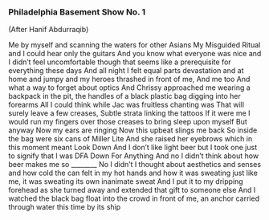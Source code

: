 ### Philadelphia Basement Show No. 1

(After Hanif Abdurraqib)

Me by myself and <span class='link' data-link='red.md'>scanning the waters</span> for other Asians My Misguided Ritual and I could hear only the guitars And you know what everyone was nice and I didn’t feel uncomfortable though that seems like a prerequisite for everything these days And all night I felt equal parts devastation and at home and jumpy and my heroes thrashed in front of me, And me too And what a way to forget about optics And Chrissy approached me wearing a <span class='link' data-link='2018.md'>backpack</span> in the pit, the handles of a black plastic bag digging into her forearms All I could think while Jac was fruitless chanting was That will surely leave a few creases, Subtle strata linking the tattoos If it were me I would run my fingers over those creases to bring sleep upon myself  But anyway Now my ears are ringing Now this upbeat slings me back So inside the bag were six cans of Miller Lite And she raised her eyebrows which in this moment meant Look Down And I don’t like light beer but I took one just to signify that I was DFA Down For Anything And no I didn’t think about how beer makes me so  ________  No I didn’t I thought about aesthetics and senses and how cold the can felt in my hot hands and how it was sweating just like me, it was sweating its own inanimate sweat And I put it to my dripping forehead as she turned away and extended that gift to someone else And I watched the black bag float into the crowd in front of me, an anchor carried through water this time by its ship
